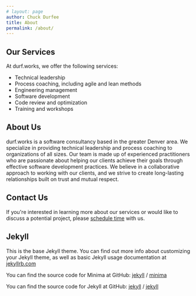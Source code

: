 ```yaml
---
# layout: page
author: Chuck Durfee
title: About
permalink: /about/
---
```


## Our Services

At durf.works, we offer the following services:

- Technical leadership
- Process coaching, including agile and lean methods
- Engineering management
- Software development
- Code review and optimization
- Training and workshops

## About Us

durf.works is a software consultancy based in the greater Denver area. We specialize in providing technical leadership and process coaching to organizations of all sizes. Our team is made up of experienced practitioners who are passionate about helping our clients achieve their goals through effective software development practices. We believe in a collaborative approach to working with our clients, and we strive to create long-lasting relationships built on trust and mutual respect.

## Contact Us

If you're interested in learning more about our services or would like to discuss a potential project, please [schedule time](https://calendly.com/durfworks) with us.

## Jekyll

This is the base Jekyll theme. You can find out more info about customizing your Jekyll theme, as well as basic Jekyll usage documentation at [jekyllrb.com](https://jekyllrb.com/)

You can find the source code for Minima at GitHub:
[jekyll][jekyll-organization] /
[minima](https://github.com/jekyll/minima)

You can find the source code for Jekyll at GitHub:
[jekyll][jekyll-organization] /
[jekyll](https://github.com/jekyll/jekyll)


[jekyll-organization]: https://github.com/jekyll
